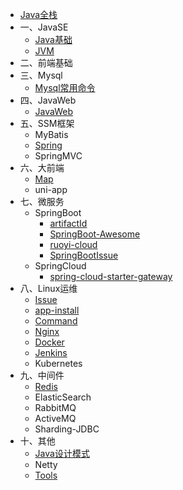 - [Java全栈](/java/)
- 一、JavaSE
  - [Java基础](/java/01javase/javaBase.md)
  - [JVM](../java/01javase/JVM.md)
- 二、前端基础
- 三、Mysql
  - [Mysql常用命令](../java/03mysql/mysql-command.md)
- 四、JavaWeb
  - [JavaWeb](../java/04javaweb/java-web.md)
- 五、SSM框架
  - MyBatis
  - [Spring](../java/05ssm/spring.md)
  - SpringMVC
- 六、大前端
  - [Map](/java/06vue/map.md)
  - uni-app
- 七、微服务
  - SpringBoot
    - [artifactId](../java/07micro/boot/artifactId.md)
    - [SpringBoot-Awesome](../java/07micro/boot/SpringBoot-Awesome.md)
    - [ruoyi-cloud](../java/07micro/boot/ruoyi-cloud.md)
    - [SpringBootIssue](../java/07micro/boot/SpringBootIssue.md)
  - SpringCloud
    - [spring-cloud-starter-gateway](../java/07micro/cloud/spring-cloud-starter-gateway.md)
- 八、Linux运维
  - [Issue](../java/08linux/Issue.md)
  - [app-install](../java/08linux/app-install.md)
  - [Command](../java/08linux/command.md)
  - [Nginx](../java/08linux/nginx.md)
  - [Docker](../java/08linux/docker.md)
  - [Jenkins](../java/08linux/jenkins.md)
  - Kubernetes
- 九、中间件
  - [Redis](../java/09mware/redis.md)
  - ElasticSearch
  - RabbitMQ
  - ActiveMQ
  - Sharding-JDBC
- 十、其他
  - [Java设计模式](../java/10other/java-design-pattern.md)
  - Netty
  - [Tools](../java/10other/tools.md)


